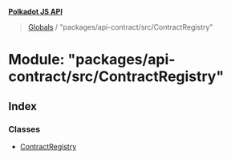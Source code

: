 **[Polkadot JS API](../README.md)**

> [Globals](../globals.md) / "packages/api-contract/src/ContractRegistry"

# Module: "packages/api-contract/src/ContractRegistry"

## Index

### Classes

* [ContractRegistry](../classes/_packages_api_contract_src_contractregistry_.contractregistry.md)
